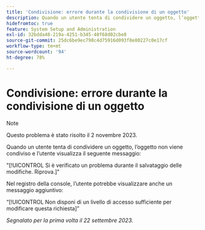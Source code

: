 ```yaml
---
title: 'Condivisione: errore durante la condivisione di un oggetto'
description: Quando un utente tenta di condividere un oggetto, l’oggetto non viene condiviso e l’utente visualizza un messaggio di errore.
hidefromtoc: true
feature: System Setup and Administration
exl-id: 32bdda48-219a-4251-b345-40f68d02cbe8
source-git-commit: 25dc6be9ec798c4d75916d093f8e80227c0e17cf
workflow-type: tm+mt
source-wordcount: '94'
ht-degree: 78%

---
```


# Condivisione: errore durante la condivisione di un oggetto

>[!NOTE]
>
>Questo problema è stato risolto il 2 novembre 2023.

Quando un utente tenta di condividere un oggetto, l’oggetto non viene condiviso e l’utente visualizza il seguente messaggio:

&quot;[!UICONTROL Si è verificato un problema durante il salvataggio delle modifiche. Riprova.]&quot;

Nel registro della console, l’utente potrebbe visualizzare anche un messaggio aggiuntivo:

“[!UICONTROL Non disponi di un livello di accesso sufficiente per modificare questa richiesta]”

_Segnalato per la prima volta il 22 settembre 2023._
